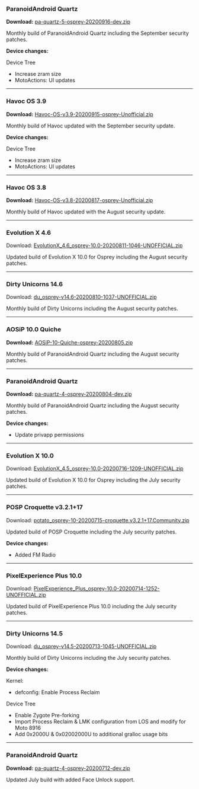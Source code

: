### ParanoidAndroid Quartz

**Download:** [pa-quartz-5-osprey-20200916-dev.zip](https://sourceforge.net/projects/chil360-android/files/pa-quartz/osprey/pa-quartz-5-osprey-20200916-dev.zip/download)

Monthly build of ParanoidAndroid Quartz including the September security patches.

**Device changes:**

Device Tree
  - Increase zram size
  - MotoActions: UI updates

<hr>

### Havoc OS 3.9

**Download:** [Havoc-OS-v3.9-20200915-osprey-Unofficial.zip](https://sourceforge.net/projects/chil360-android/files/havoc-3.x/osprey/Havoc-OS-v3.9-20200915-osprey-Unofficial.zip/download)

Monthly build of Havoc updated with the September security update.

**Device changes:**

Device Tree
  - Increase zram size
  - MotoActions: UI updates

<hr>

### Havoc OS 3.8

**Download:** [Havoc-OS-v3.8-20200817-osprey-Unofficial.zip](https://sourceforge.net/projects/chil360-android/files/havoc-3.x/osprey/Havoc-OS-v3.8-20200817-osprey-Unofficial.zip/download)

Monthly build of Havoc updated with the August security update.

<hr>

### Evolution X 4.6

Download: [EvolutionX_4.6_osprey-10.0-20200811-1046-UNOFFICIAL.zip](https://sourceforge.net/projects/chil360-android/files/evo-ten/osprey/EvolutionX_4.6_osprey-10.0-20200811-1046-UNOFFICIAL.zip/download)

Updated build of Evolution X 10.0 for Osprey including the August security patches.

<hr>

### Dirty Unicorns 14.6

Download: [du_osprey-v14.6-20200810-1037-UNOFFICIAL.zip](https://sourceforge.net/projects/chil360-android/files/du-14.x/osprey/du_osprey-v14.6-20200810-1037-UNOFFICIAL.zip/download)

Monthly build of Dirty Unicorns including the August security patches.

<hr>

### AOSiP 10.0 Quiche

**Download:** [AOSiP-10-Quiche-osprey-20200805.zip](https://sourceforge.net/projects/chil360-android/files/aosip-10.0/osprey/AOSiP-10-Quiche-osprey-20200805.zip/download)

Monthly build of ParanoidAndroid Quartz including the August security patches.

<hr>

### ParanoidAndroid Quartz

**Download:** [pa-quartz-4-osprey-20200804-dev.zip](https://sourceforge.net/projects/chil360-android/files/pa-quartz/osprey/pa-quartz-4-osprey-20200804-dev.zip/download)

Monthly build of ParanoidAndroid Quartz including the August security patches.

**Device changes:**

  - Update privapp permissions

<hr>

### Evolution X 10.0

Download: [EvolutionX_4.5_osprey-10.0-20200716-1209-UNOFFICIAL.zip](https://sourceforge.net/projects/chil360-android/files/evo-ten/osprey/EvolutionX_4.5_osprey-10.0-20200716-1209-UNOFFICIAL.zip/download)

Updated build of Evolution X 10.0 for Osprey including the July security patches.

<hr>

### POSP Croquette v3.2.1+17

Download: [potato_osprey-10-20200715-croquette.v3.2.1+17.Community.zip](https://sourceforge.net/projects/chil360-android/files/potato-ten/osprey/potato_osprey-10-20200715-croquette.v3.2.1+17.Community.zip/download)

Updated build of POSP Croquette including the July security patches.

**Device changes:**

  - Added FM Radio

<hr>

### PixelExperience Plus 10.0

Download: [PixelExperience_Plus_osprey-10.0-20200714-1252-UNOFFICIAL.zip](https://sourceforge.net/projects/chil360-android/files/pixel-ten/osprey/PixelExperience_Plus_osprey-10.0-20200714-1252-UNOFFICIAL.zip/download)

Updated build of PixelExperience Plus 10.0 including the July security patches.

<hr>

### Dirty Unicorns 14.5

Download: [du_osprey-v14.5-20200713-1045-UNOFFICIAL.zip](https://sourceforge.net/projects/chil360-android/files/du-14.x/osprey/du_osprey-v14.5-20200713-1045-UNOFFICIAL.zip/download)

Monthly build of Dirty Unicorns including the July security patches.

**Device changes:**

Kernel:
  - defconfig: Enable Process Reclaim

Device Tree
  - Enable Zygote Pre-forking
  - Import Process Reclaim & LMK configuration from LOS and modify for Moto 8916
  - Add 0x2000U & 0x02002000U to additional gralloc usage bits

<hr>

### ParanoidAndroid Quartz

**Download:** [pa-quartz-4-osprey-20200712-dev.zip](https://sourceforge.net/projects/chil360-android/files/pa-quartz/osprey/pa-quartz-4-osprey-20200712-dev.zip/download)

Updated July build with added Face Unlock support.
